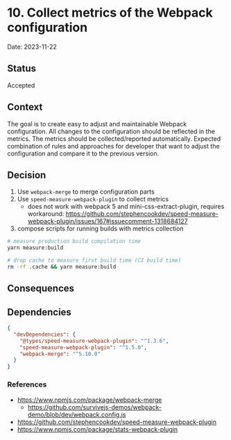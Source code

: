 # 10. Collect metrics of the Webpack configuration

Date: 2023-11-22

## Status

Accepted

## Context

The goal is to create easy to adjust and maintainable Webpack configuration.
All changes to the configuration should be reflected in the metrics.
The metrics should be collected/reported automatically.
Expected combination of rules and approaches for developer that want to adjust the configuration and compare it to the previous version.

## Decision

1. Use `webpack-merge` to merge configuration parts
2. Use `speed-measure-webpack-plugin` to collect metrics
   - does not work with webpack 5 and mini-css-extract-plugin, requires workaround: https://github.com/stephencookdev/speed-measure-webpack-plugin/issues/167#issuecomment-1318684127
3. compose scripts for running builds with metrics collection

```bash
# measure production build compilation time
yarn measure:build

# drop cache to measure first build time (CI build time)
rm -rf .cache && yarn measure:build
```

## Consequences

## Dependencies

```json
{
  "devDependencies": {
    "@types/speed-measure-webpack-plugin": "^1.3.6",
    "speed-measure-webpack-plugin": "^1.5.0",
    "webpack-merge": "^5.10.0"
  }
}
```

### References

- https://www.npmjs.com/package/webpack-merge
  - https://github.com/survivejs-demos/webpack-demo/blob/dev/webpack.config.js
- https://github.com/stephencookdev/speed-measure-webpack-plugin
- https://www.npmjs.com/package/stats-webpack-plugin
